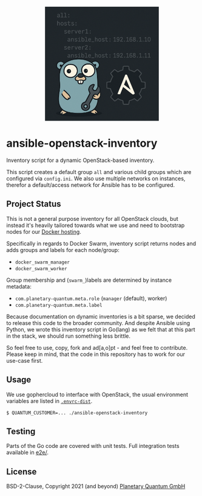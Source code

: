 <p align="center">
<img src="logo.png" width="300">
</p>

# ansible-openstack-inventory

Inventory script for a dynamic OpenStack-based inventory.

This script creates a default group `all` and various child groups which are configured via `config.ini`. We also use multiple networks on instances, therefor a default/access network for Ansible has to be configured.

## Project Status

This is not a general purpose inventory for all OpenStack clouds, but instead it's heavily tailored towards what we use and need to bootstrap nodes for our [Docker hosting](https://www.planetary-quantum.com).

Specifically in regards to Docker Swarm, inventory script returns nodes and adds groups and labels for each node/group:

 - `docker_swarm_manager`
 - `docker_swarm_worker`

Group membership and (`swarm_`)labels are determined by instance metadata:

 - `com.planetary-quantum.meta.role` (`manager` (default), worker)
 - `com.planetary-quantum.meta.label`

Because documentation on dynamic inventories is a bit sparse, we decided to release this code to the broader community. And despite Ansible using Python, we wrote this inventory script in Go(lang) as we felt that at this part in the stack, we should run something less brittle.

So feel free to use, copy, fork and ad[a,o]pt - and feel free to contribute. Please keep in mind, that the code in this repository has to work for our use-case first.

## Usage

We use gophercloud to interface with OpenStack, the usual environment variables are listed in [`.envrc-dist`](.envrc-dist).

```
$ QUANTUM_CUSTOMER=... ./ansible-openstack-inventory
```

## Testing

Parts of the Go code are covered with unit tests. Full integration tests available in [e2e/](e2e/).

## License

BSD-2-Clause, Copyright 2021 (and beyond) [Planetary Quantum GmbH](https://www.planetary-quantum.com/service/impressum/)

